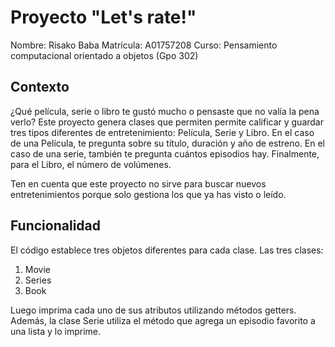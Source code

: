 # Proyecto "Let's rate!"
Nombre: Risako Baba
Matrícula: A01757208
Curso: Pensamiento computacional orientado a objetos (Gpo 302)

## Contexto
¿Qué película, serie o libro te gustó mucho o pensaste que no valía la pena verlo? Este proyecto genera clases que permiten
permite calificar y guardar tres tipos diferentes de entretenimiento: Película, Serie y Libro. En el caso de una Película, te pregunta sobre su título, duración y año de estreno. En el caso de una serie, también te pregunta cuántos episodios hay. Finalmente, para el Libro, el número de volúmenes.

Ten en cuenta que este proyecto no sirve para buscar nuevos entretenimientos porque solo gestiona los que ya has visto o leído.

## Funcionalidad

El código establece tres objetos diferentes para cada clase.
Las tres clases:
1. Movie
2. Series
3. Book

Luego imprima cada uno de sus atributos utilizando métodos getters.
Además, la clase Serie utiliza el método que agrega un episodio favorito a una lista y lo imprime.
